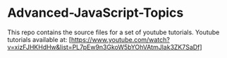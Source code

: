 # Advanced-JavaScript-Topics
This repo contains the source files for a set of youtube tutorials.
Youtube tutorials available at: [https://www.youtube.com/watch?v=xizFJHKHdHw&list=PL7pEw9n3GkoW5bYOhVAtmJlak3ZK7SaDf]
